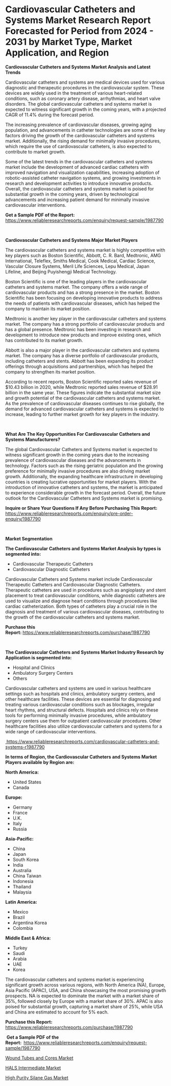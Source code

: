 <p><h1>Cardiovascular Catheters and Systems Market Research Report Forecasted for Period from 2024 -  2031 by Market Type, Market Application, and Region</h1></p><p><strong>Cardiovascular Catheters and Systems Market Analysis and Latest Trends</strong></p>
<p><p>Cardiovascular catheters and systems are medical devices used for various diagnostic and therapeutic procedures in the cardiovascular system. These devices are widely used in the treatment of various heart-related conditions, such as coronary artery disease, arrhythmias, and heart valve disorders. The global cardiovascular catheters and systems market is expected to witness significant growth in the coming years, with a projected CAGR of 11.4% during the forecast period.</p><p>The increasing prevalence of cardiovascular diseases, growing aging population, and advancements in catheter technologies are some of the key factors driving the growth of the cardiovascular catheters and systems market. Additionally, the rising demand for minimally invasive procedures, which require the use of cardiovascular catheters, is also expected to contribute to market growth.</p><p>Some of the latest trends in the cardiovascular catheters and systems market include the development of advanced cardiac catheters with improved navigation and visualization capabilities, increasing adoption of robotic-assisted catheter navigation systems, and growing investments in research and development activities to introduce innovative products. Overall, the cardiovascular catheters and systems market is poised for substantial growth in the coming years, driven by technological advancements and increasing patient demand for minimally invasive cardiovascular interventions.</p></p>
<p><strong>Get a Sample PDF of the Report:&nbsp;</strong> <a href="https://www.reliableresearchreports.com/enquiry/request-sample/1987790">https://www.reliableresearchreports.com/enquiry/request-sample/1987790</a></p>
<p>&nbsp;</p>
<p><strong>Cardiovascular Catheters and Systems Major Market Players</strong></p>
<p><p>The cardiovascular catheters and systems market is highly competitive with key players such as Boston Scientific, Abbott, C. R. Bard, Medtronic, AMG International, Teleflex, Smiths Medical, Cook Medical, Cardiac Science, Vascular Closure Systems, Meril Life Sciences, Lepu Medical, Japan Lifeline, and Beijing Puyishengji Medical Technology. </p><p>Boston Scientific is one of the leading players in the cardiovascular catheters and systems market. The company offers a wide range of cardiovascular products and has a strong presence in the market. Boston Scientific has been focusing on developing innovative products to address the needs of patients with cardiovascular diseases, which has helped the company to maintain its market position.</p><p>Medtronic is another key player in the cardiovascular catheters and systems market. The company has a strong portfolio of cardiovascular products and has a global presence. Medtronic has been investing in research and development to introduce new products and improve existing ones, which has contributed to its market growth.</p><p>Abbott is also a major player in the cardiovascular catheters and systems market. The company has a diverse portfolio of cardiovascular products, including catheters and stents. Abbott has been expanding its product offerings through acquisitions and partnerships, which has helped the company to strengthen its market position.</p><p>According to recent reports, Boston Scientific reported sales revenue of $10.43 billion in 2020, while Medtronic reported sales revenue of $28.91 billion in the same year. These figures indicate the substantial market size and growth potential of the cardiovascular catheters and systems market. As the prevalence of cardiovascular diseases continues to rise globally, the demand for advanced cardiovascular catheters and systems is expected to increase, leading to further market growth for key players in the industry.</p></p>
<p>&nbsp;</p>
<p><strong>What Are The Key Opportunities For Cardiovascular Catheters and Systems Manufacturers?</strong></p>
<p><p>The global Cardiovascular Catheters and Systems market is expected to witness significant growth in the coming years due to the increasing prevalence of cardiovascular diseases and the advancements in technology. Factors such as the rising geriatric population and the growing preference for minimally invasive procedures are also driving market growth. Additionally, the expanding healthcare infrastructure in developing countries is creating lucrative opportunities for market players. With the introduction of innovative catheters and systems, the market is anticipated to experience considerable growth in the forecast period. Overall, the future outlook for the Cardiovascular Catheters and Systems market is promising.</p></p>
<p><strong>Inquire or Share Your Questions If Any Before Purchasing This Report:</strong> <a href="https://www.reliableresearchreports.com/enquiry/pre-order-enquiry/1987790">https://www.reliableresearchreports.com/enquiry/pre-order-enquiry/1987790</a></p>
<p>&nbsp;</p>
<p><strong>Market Segmentation</strong></p>
<p><strong>The Cardiovascular Catheters and Systems Market Analysis by types is segmented into:</strong></p>
<p><ul><li>Cardiovascular Therapeutic Catheters</li><li>Cardiovascular Diagnostic Catheters</li></ul></p>
<p><p>Cardiovascular Catheters and Systems market include Cardiovascular Therapeutic Catheters and Cardiovascular Diagnostic Catheters. Therapeutic catheters are used in procedures such as angioplasty and stent placement to treat cardiovascular conditions, while diagnostic catheters are used to visualize and diagnose heart conditions through procedures like cardiac catheterization. Both types of catheters play a crucial role in the diagnosis and treatment of various cardiovascular diseases, contributing to the growth of the cardiovascular catheters and systems market.</p></p>
<p><strong>Purchase this Report:&nbsp;</strong><a href="https://www.reliableresearchreports.com/purchase/1987790">https://www.reliableresearchreports.com/purchase/1987790</a></p>
<p>&nbsp;</p>
<p><strong>The Cardiovascular Catheters and Systems Market Industry Research by Application is segmented into:</strong></p>
<p><ul><li>Hospital and Clinics</li><li>Ambulatory Surgery Centers</li><li>Others</li></ul></p>
<p><p>Cardiovascular catheters and systems are used in various healthcare settings such as hospitals and clinics, ambulatory surgery centers, and other healthcare facilities. These devices are essential for diagnosing and treating various cardiovascular conditions such as blockages, irregular heart rhythms, and structural defects. Hospitals and clinics rely on these tools for performing minimally invasive procedures, while ambulatory surgery centers use them for outpatient cardiovascular procedures. Other healthcare facilities also utilize cardiovascular catheters and systems for a wide range of cardiovascular interventions.</p></p>
<p><a href="https://www.reliableresearchreports.com/cardiovascular-catheters-and-systems-r1987790">&nbsp;https://www.reliableresearchreports.com/cardiovascular-catheters-and-systems-r1987790</a></p>
<p><strong>In terms of Region, the Cardiovascular Catheters and Systems Market Players available by Region are:</strong></p>
<p>
    <p> <strong> North America: </strong>
        <ul>
            <li>United States</li>
            <li>Canada</li>
        </ul>
        </p> 
    <p> <strong> Europe: </strong>
        <ul>
            <li>Germany</li>
            <li>France</li>
            <li>U.K.</li>
            <li>Italy</li>
            <li>Russia</li>
        </ul>
        </p> 
    <p> <strong> Asia-Pacific: </strong>
        <ul>
            <li>China</li>
            <li>Japan</li>
            <li>South Korea</li>
            <li>India</li>
            <li>Australia</li>
            <li>China Taiwan</li>
            <li>Indonesia</li>
            <li>Thailand</li>
            <li>Malaysia</li>
        </ul>
        </p> 
    <p> <strong> Latin America: </strong>
        <ul>
            <li>Mexico</li>
            <li>Brazil</li>
            <li>Argentina Korea</li>
            <li>Colombia</li>
        </ul>
        </p> 
    <p> <strong> Middle East & Africa: </strong>
        <ul>
            <li>Turkey</li>
            <li>Saudi</li>
            <li>Arabia</li>
            <li>UAE</li>
            <li>Korea</li>
        </ul>
    </p>
    </p>
<p><p>The cardiovascular catheters and systems market is experiencing significant growth across various regions, with North America (NA), Europe, Asia Pacific (APAC), USA, and China showcasing the most promising growth prospects. NA is expected to dominate the market with a market share of 35%, followed closely by Europe with a market share of 30%. APAC is also poised for substantial growth, capturing a market share of 25%, while USA and China are estimated to account for 5% each.</p></p>
<p><strong>Purchase this Report: </strong><a href="https://www.reliableresearchreports.com/purchase/1987790">https://www.reliableresearchreports.com/purchase/1987790</a></p>
<p>&nbsp;<strong>Get a Sample PDF of the Report:&nbsp;&nbsp;</strong><a href="https://www.reliableresearchreports.com/enquiry/request-sample/1987790">https://www.reliableresearchreports.com/enquiry/request-sample/1987790</a></p>
<p><strong></strong></p>
<p><p><a href="https://lydian-appliance-61d.notion.site/Wound-Tubes-and-Cores-Market-Insight-Market-Trends-Growth-Forecasted-from-2024-TO-2031-0d4e404f5b81434d8aed1a8cb0ddbd89">Wound Tubes and Cores Market</a></p><p><a href="https://forested-sushi-9b0.notion.site/HALS-Intermediate-Market-Insights-into-Market-CAGR-Market-Trends-and-Growth-Strategies-9f4c2eb1cdf141ac86c184545d0de9de">HALS Intermediate Market</a></p><p><a href="https://summer-dogwood-3e9.notion.site/High-Purity-Silane-Gas-Market-Trends-Forecast-and-Competitive-Analysis-to-2031-7e65bfc324104639a041733f7289d964">High Purity Silane Gas Market</a></p></p>